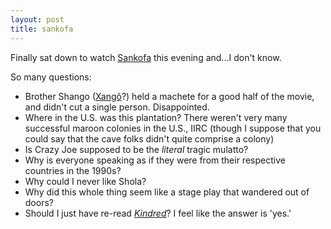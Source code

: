```yaml
---
layout: post
title: sankofa
---
```


Finally sat down to watch [Sankofa](http://www.imdb.com/title/tt0108041/) this evening and...I don't know. 

[cover logo]: http://upload.wikimedia.org/wikipedia/en/e/e1/Sankofafilm.jpg "Sankofa film"

So many questions:

* Brother Shango ([Xangô](http://en.wikipedia.org/wiki/Shango)?) held a machete for a good half of the movie, and didn't cut a single person. Disappointed.
* Where in the U.S. was this plantation? There weren't very many successful maroon colonies in the U.S., IIRC (though I suppose that you could say that the cave folks didn't quite comprise a colony)
* Is Crazy Joe supposed to be the *literal* tragic mulatto? 
* Why is everyone speaking as if they were from their respective countries in the 1990s?
* Why could I never like Shola?
* Why did this whole thing seem like a stage play that wandered out of doors?
* Should I just have re-read [*Kindred*](http://en.wikipedia.org/wiki/Kindred_(novel))? I feel like the answer is 'yes.'